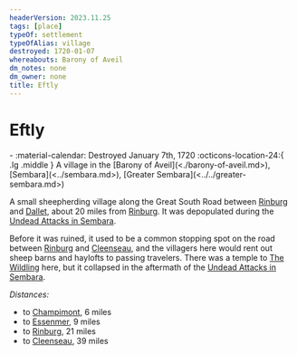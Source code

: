 ```yaml
---
headerVersion: 2023.11.25
tags: [place]
typeOf: settlement
typeOfAlias: village
destroyed: 1720-01-07
whereabouts: Barony of Aveil
dm_notes: none
dm_owner: none
title: Eftly
---
```

# Eftly
<div class="grid cards ext-narrow-margin ext-one-column" markdown>
-  
   :material-calendar: Destroyed January 7th, 1720  
    :octicons-location-24:{ .lg .middle } A village in the [Barony of Aveil](<./barony-of-aveil.md>), [Sembara](<../sembara.md>), [Greater Sembara](<../../greater-sembara.md>)  
</div>


A small sheepherding village along the Great South Road between [Rinburg](<./rinburg.md>) and [Dallet](<./dallet.md>), about 20 miles from [Rinburg](<./rinburg.md>). It was depopulated during the [Undead Attacks in Sembara](<../../../../events/1700s/1720/01/undead-attacks-in-sembara.md>).

Before it was ruined, it used to be a common stopping spot on the road between [Rinburg](<./rinburg.md>) and [Cleenseau](<cleenseau-region/cleenseau/cleenseau.md>), and the villagers here would rent out sheep barns and haylofts to passing travelers. There was a temple to [The Wildling](<../../../../gods-and-religions/gods/incorporeal-gods/mos-numena-pantheon/the-wildling.md>) here, but it collapsed in the aftermath of the [Undead Attacks in Sembara](<../../../../events/1700s/1720/01/undead-attacks-in-sembara.md>). 

_Distances:_
* to [Champimont](<./champimont.md>), 6 miles
* to [Essenmer](<./essenmer.md>), 9 miles
* to [Rinburg](<./rinburg.md>), 21 miles
* to [Cleenseau](<cleenseau-region/cleenseau/cleenseau.md>), 39 miles

